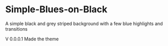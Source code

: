 # Simple-Blues-on-Black
A simple black and grey striped background with a few blue highlights and transitions

V 0.0.0.1 Made the theme
